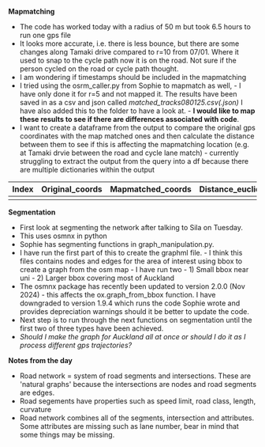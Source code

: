 **Mapmatching**
- The code has worked today with a radius of 50 m but took 6.5 hours to run one gps file
- It looks more accurate, i.e. there is less bounce, but there are some changes along Tamaki drive compared to r=10 from 07/01. Where it used to snap to the cycle path now it is on the road. Not sure if the person cycled on the road or cycle path thought.
- I am wondering if timestamps should be included in the mapmatching
- I tried using the osrm_caller.py from Sophie to mapmatch as well,
        - I have only done it for r=5 and not mapped it. The results have been saved in as a csv and json called *matched_tracks080125.csv(.json)* I have also added this to the folder to have a look at.
          - **I would like to map these results to see if there are differences associated with code**.
- I want to create a dataframe from the output to compare the original gps coordinates with the map matched ones and then calculate the distance between them to see if this is affecting the mapmatching location (e.g. at Tamaki drvie between the road and cycle lane match)
          - currently struggling to extract the output from the query into a df because there are multiple dictionaries within the output
  
| Index  | Original_coords |  Mapmatched_coords  | Distance_euclidean |
| ------------- | ------------- |------------- | ------------- |
|  |  | |  |    

**Segmentation**
- First look at segmenting the network after talking to Sila on Tuesday.
- This uses osmnx in python
- Sophie has segmenting functions in graph_manipulation.py.
- I have run the first part of this to create the graphml file.
          - I think this files contains nodes and edges for the area of interest using bbox to create a graph from the osm map
          - I have run two
                  - 1) Small bbox near uni
                  - 2) Larger bbox covering most of Auckland
- The osmnx package has recently been updated to version 2.0.0 (Nov 2024) - this affects the ox.graph_from_bbox function. I have downgraded to version 1.9.4 which runs the code Sophie wrote and provides depreciation warnings should it be better to update the code.
- Next step is to run through the next functions on segmentation until the first two of three types have been achieved.
- *Should I make the graph for Auckland all at once or should I do it as I process different gps trajectories?*

**Notes from the day**
- Road network = system of road segments and intersections. These are 'natural graphs' because the intersections are nodes and road segments are edges.
- Road segements have properties such as speed limit, road class, length, curvature
- Road network combines all of the segments, intersection and attributes. Some attributes are missing such as lane number, bear in mind that some things may be missing. 
